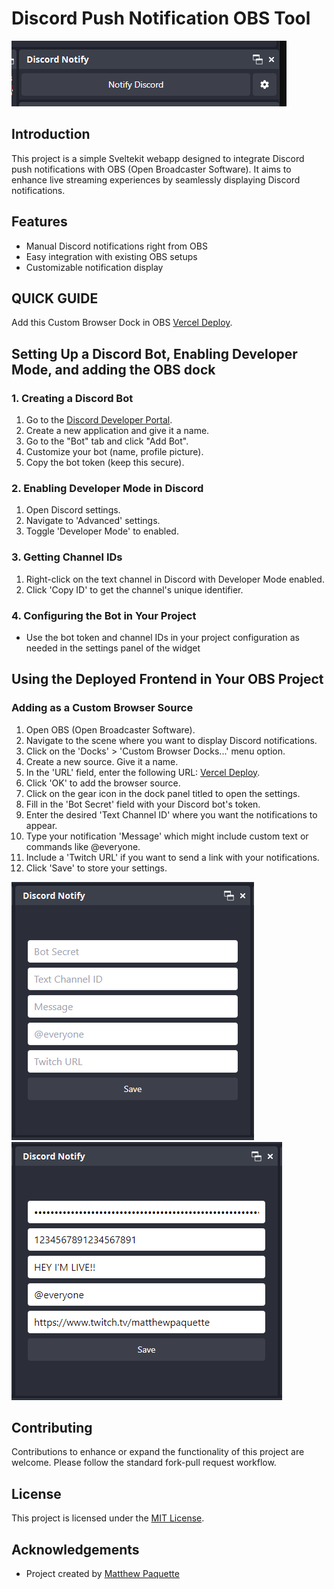 # Discord Push Notification OBS Tool

![Preview](/img/preview.png)

## Introduction
This project is a simple Sveltekit webapp designed to integrate Discord push notifications with OBS (Open Broadcaster Software). It aims to enhance live streaming experiences by seamlessly displaying Discord notifications.

## Features
- Manual Discord notifications right from OBS
- Easy integration with existing OBS setups
- Customizable notification display

## QUICK GUIDE
Add this Custom Browser Dock in OBS [Vercel Deploy](https://discord-push-notification-tool.vercel.app/). 

## Setting Up a Discord Bot, Enabling Developer Mode, and adding the OBS dock
### 1. Creating a Discord Bot
1. Go to the [Discord Developer Portal](https://discord.com/developers/applications).
2. Create a new application and give it a name.
3. Go to the "Bot" tab and click "Add Bot".
4. Customize your bot (name, profile picture).
5. Copy the bot token (keep this secure).

### 2. Enabling Developer Mode in Discord
1. Open Discord settings.
2. Navigate to 'Advanced' settings.
3. Toggle 'Developer Mode' to enabled.

### 3. Getting Channel IDs
1. Right-click on the text channel in Discord with Developer Mode enabled.
2. Click 'Copy ID' to get the channel's unique identifier.

### 4. Configuring the Bot in Your Project
- Use the bot token and channel IDs in your project configuration as needed in the settings panel of the widget

## Using the Deployed Frontend in Your OBS Project
### Adding as a Custom Browser Source
1. Open OBS (Open Broadcaster Software).
2. Navigate to the scene where you want to display Discord notifications.
3. Click on the 'Docks' > 'Custom Browser Docks...' menu option.
4. Create a new source. Give it a name.
5. In the 'URL' field, enter the following URL: [Vercel Deploy](https://discord-push-notification-tool.vercel.app/).
6. Click 'OK' to add the browser source.
7. Click on the gear icon in the dock panel titled to open the settings.
8. Fill in the 'Bot Secret' field with your Discord bot's token.
9. Enter the desired 'Text Channel ID' where you want the notifications to appear.
10. Type your notification 'Message' which might include custom text or commands like @everyone.
11. Include a 'Twitch URL' if you want to send a link with your notifications.
12. Click 'Save' to store your settings.

![Preview Settings Blank](/img/settings-blank.png)
![Preview Settings Filled](/img/settings.png)

## Contributing
Contributions to enhance or expand the functionality of this project are welcome. Please follow the standard fork-pull request workflow.

## License
This project is licensed under the [MIT License](LICENSE).

## Acknowledgements
- Project created by [Matthew Paquette](https://github.com/Paquette1111)
